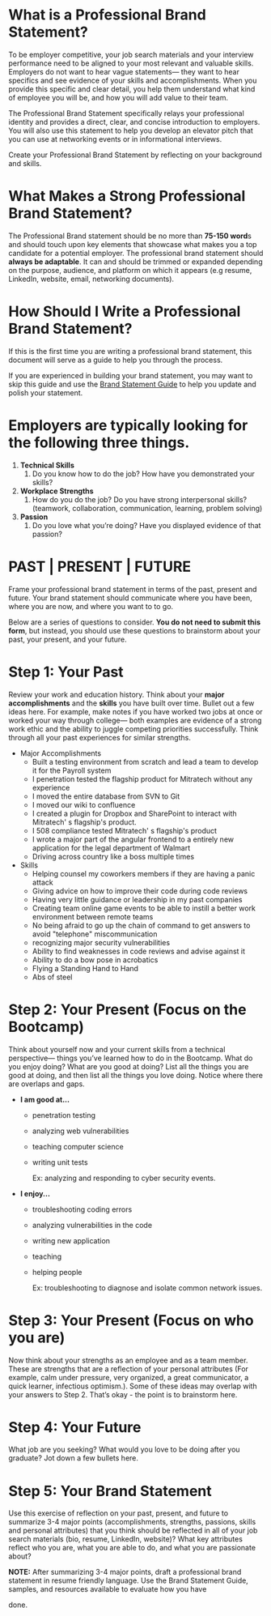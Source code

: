 # **What is a Professional Brand Statement?**

To be employer competitive, your job search materials and your interview performance need to be aligned to your most relevant and valuable skills. Employers do not want to hear vague statements— they want to hear specifics and see evidence of your skills and accomplishments. When you provide this specific and clear detail, you help them understand what kind of employee you will be, and how you will add value to their team.

The Professional Brand Statement specifically relays your professional identity and provides a direct, clear, and concise introduction to employers. You will also use this statement to help you develop an elevator pitch that you can use at networking events or in informational interviews.

Create your Professional Brand Statement by reflecting on your background and skills.

# **What Makes a Strong Professional Brand Statement?**

The Professional Brand statement should be no more than **75-150 word**s and should touch upon key elements that showcase what makes you a top candidate for a potential employer. The professional brand statement should **always be adaptable**. It can and should be trimmed or expanded depending on the purpose, audience, and platform on which it appears (e.g resume, LinkedIn, website, email, networking documents).

# **How Should I Write a Professional Brand Statement?**

If this is the first time you are writing a professional brand statement, this document will serve as a guide to help you through the process.

If you are experienced in building your brand statement, you may want to skip this guide and use the [Brand Statement Guide]() to help you update and polish your statement.

# Employers are typically looking for the following three things.

1. **Technical Skills**
   1. Do you know how to do the job? How have you demonstrated your skills?
2. **Workplace Strengths**
   1. How do you do the job? Do you have strong interpersonal skills? (teamwork, collaboration, communication, learning, problem solving)
3. **Passion**
   1. Do you love what you’re doing? Have you displayed evidence of that passion?

# **PAST | PRESENT | FUTURE**

Frame your professional brand statement in terms of the past, present and future. Your brand statement should communicate where you have been, where you are now, and where you want to to go.

Below are a series of questions to consider. **You do not need to submit this form**, but instead, you should use these questions to brainstorm about your past, your present, and your future.

# **Step 1: Your Past**

Review your work and education history. Think about your **major accomplishments** and the **skills** you have built over time. Bullet out a few ideas here. For example, make notes if you have worked two jobs at once or worked your way through college— both examples are evidence of a strong work ethic and the ability to juggle competing priorities successfully. Think through all your past experiences for similar strengths.

* Major Accomplishments
  * Built a testing environment from scratch and lead a team to develop it for the Payroll system
  * I penetration tested the flagship product for Mitratech without any experience
  * I moved the entire database from SVN to Git
  * I moved our wiki to confluence
  * I created a plugin for Dropbox and SharePoint to interact with Mitratech' s flagship's product.
  * I 508 compliance tested Mitratech' s flagship's product
  * I wrote a major part of the angular frontend to a entirely new application for the legal department of Walmart
  * Driving across country like a boss multiple times
* Skills
  * Helping counsel my coworkers members if they are having a panic attack
  * Giving advice on how to improve their code during code reviews
  * Having very little guidance or leadership in my past companies
  * Creating team online game events to be able to instill a better work environment between remote teams
  * No being afraid to go up the chain of command to get answers to avoid "telephone" miscommunication
  * recognizing major security vulnerabilities
  * Ability to find weaknesses in code reviews and advise against it 
  * Ability to do a bow pose in acrobatics
  * Flying a Standing Hand to Hand
  * Abs of steel

# **Step 2: Your Present (Focus on the Bootcamp)**

Think about yourself now and your current skills from a technical perspective— things you’ve learned how to do in the Bootcamp. What do you enjoy doing? What are you good at doing? List all the things you are good at doing, and then list all the things you love doing. Notice where there are overlaps and gaps.

- **I am good at...** 

  - penetration testing

  - analyzing web vulnerabilities

  - teaching computer science 

  - writing unit tests

    Ex: analyzing and responding to cyber security events.

- **I enjoy...**

  - troubleshooting coding errors

  - analyzing vulnerabilities in the code

  - writing new application

  - teaching

  - helping people

    Ex: troubleshooting to diagnose and isolate common network issues.

# **Step 3: Your Present (Focus on who you are)**

Now think about your strengths as an employee and as a team member. These are strengths that are a reflection of your personal attributes (For example, calm under pressure, very organized, a great communicator, a quick learner, infectious optimism.). Some of these ideas may overlap with your answers to Step 2. That’s okay - the point is to brainstorm here.



# **Step 4: Your Future**

What job are you seeking? What would you love to be doing after you graduate? Jot down a few bullets here.  

# **Step 5: Your Brand Statement**

Use this exercise of reflection on your past, present, and future to summarize 3-4 major points (accomplishments, strengths, passions, skills and personal attributes) that you think should be reflected in all of your job search materials (bio, resume, LinkedIn, website)? What key attributes reflect who you are, what you are able to do, and what you are passionate about?

**NOTE:** After summarizing 3-4 major points, draft a professional brand statement in resume friendly language. Use the Brand Statement Guide, samples, and resources available to evaluate how you have 

done.